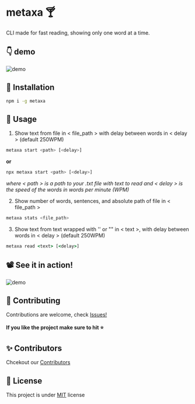 # metaxa :cocktail:
CLI made for fast reading, showing only one word at a time.

## :point_down: demo
![demo](https://user-images.githubusercontent.com/37949904/198865452-bbc3437d-e4bf-4680-8d55-2c6b583e3efc.png)

## :floppy_disk: Installation
``` bash
npm i -g metaxa
```

## :electric_plug: Usage 
1. Show text from file in < file_path > with delay between words in < delay > (default 250WPM)
``` bash
metaxa start <path> [<delay>]
```
**or**
``` bash
npx metaxa start <path> [<delay>]
```
_where < path > is a path to your .txt file with text to read and < delay > is the speed of the words in words per minute (WPM)_

2. Show number of words, sentences, and absolute path of file in < file_path >
``` bash
metaxa stats <file_path>
```
3. Show text from text wrapped with '' or "" in < text >, with delay between words in < delay > (default 250WPM)
``` cmd
metaxa read <text> [<delay>] 
```
## :film_projector: See it in action!
![demo](https://user-images.githubusercontent.com/54977705/195251134-3b560b51-fd65-4e3f-9841-546a75ecd27e.gif)

## :raised_hands: Contributing 
Contributions are welcome, check [Issues!](https://github.com/makoteq/metaxa/issues)</br></br>
**If you like the project make sure to hit :star:**
## ✨ Contributors 
Chcekout our [Contributors](https://github.com/makoteq/metaxa/blob/main/CONTRIBUTORS.md)

## :page_with_curl: License 
This project is under [MIT](https://github.com/makoteq/metaxa/blob/main/LICENSE) license
